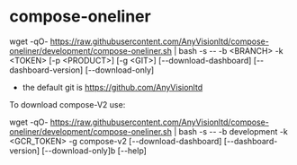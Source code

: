 # compose-oneliner

wget -qO- <https://raw.githubusercontent.com/AnyVisionltd/compose-oneliner/development/compose-oneliner.sh> | bash -s -- -b \<BRANCH\> -k \<TOKEN\> [-p \<PRODUCT\>] [-g \<GIT\>] [--download-dashboard] [--dashboard-version] [--download-only]

* the default git is <https://github.com/AnyVisionltd>

To download compose-V2 use:

wget -qO- https://raw.githubusercontent.com/AnyVisionltd/compose-oneliner/development/compose-oneliner.sh | bash -s -- -b development -k <GCR_TOKEN> -g compose-v2 [--download-dashboard] [--dashboard-version] [--download-only]b [--help]
